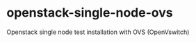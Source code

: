 openstack-single-node-ovs
=========================

Openstack single node test installation with OVS (OpenVswitch)
